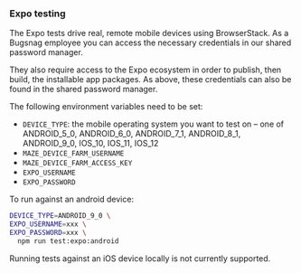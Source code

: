 ### Expo testing

The Expo tests drive real, remote mobile devices using BrowserStack. As a Bugsnag employee you can access the necessary credentials in our shared password manager.

They also require access to the Expo ecosystem in order to publish, then build, the installable app packages. As above, these credentials can also be found in the shared password manager.

The following environment variables need to be set:

- `DEVICE_TYPE`: the mobile operating system you want to test on – one of ANDROID_5_0, ANDROID_6_0, ANDROID_7_1, ANDROID_8_1, ANDROID_9_0, IOS_10, IOS_11, IOS_12
- `MAZE_DEVICE_FARM_USERNAME`
- `MAZE_DEVICE_FARM_ACCESS_KEY`
- `EXPO_USERNAME`
- `EXPO_PASSWORD`

To run against an android device:

```sh
DEVICE_TYPE=ANDROID_9_0 \
EXPO_USERNAME=xxx \
EXPO_PASSWORD=xxx \
  npm run test:expo:android
```

Running tests against an iOS device locally is not currently supported.
